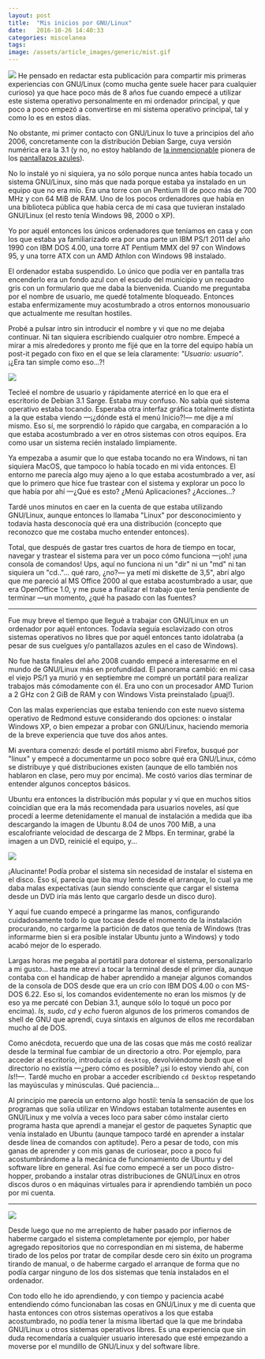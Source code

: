 ```yaml
---
layout: post
title:  "Mis inicios por GNU/Linux"
date:   2016-10-26 14:40:33
categories: miscelanea
tags: 
image: /assets/article_images/generic/mist.gif
---
```

![](/assets/article_images/2016-10-26-mis-inicios-gnulinux/debian-gdm06.png) 
He pensado en redactar esta publicación para compartir mis primeras experiencias con GNU/Linux (como mucha gente suele hacer para cualquier curioso) ya que hace poco más de 8 años fue cuando empecé a utilizar este sistema operativo personalmente en mi ordenador principal, y que poco a poco empezó a convertirse en mi sistema operativo principal, tal y como lo es en estos días.

No obstante, mi primer contacto con GNU/Linux lo tuve a principios del año 2006, concretamente con la distribución Debian Sarge, cuya versión numérica era la 3.1 (y no, no estoy hablando de [la inmencionable](https://i.imgur.com/cKMpS6d.png) pionera de los [pantallazos azules](https://i.imgur.com/4AUpK22.png)).

No lo instalé yo ni siquiera, ya no sólo porque nunca antes había tocado un sistema GNU/Linux, sino más que nada porque estaba ya instalado en un equipo que no era mío. Era una torre con un Pentium III de poco más de 700 MHz y con 64 MiB de RAM. Uno de los pocos ordenadores que había en una biblioteca pública que había cerca de mi casa que tuvieran instalado GNU/Linux (el resto tenía Windows 98, 2000 o XP).

Yo por aquél entonces los únicos ordenadores que teníamos en casa y con los que estaba ya familiarizado era por una parte un IBM PS/1 2011 del año 1990 con IBM DOS 4.00, una torre AT Pentium MMX del 97 con Windows 95, y una torre ATX con un AMD Athlon con Windows 98 instalado.

El ordenador estaba suspendido. Lo único que podía ver en pantalla tras encenderlo era un fondo azul con el escudo del municipio y un recuadro gris con un formulario que me daba la bienvenida. Cuando me preguntaba por el nombre de usuario, me quedé totalmente bloqueado. Entonces estaba enfermizamente muy acostumbrado a otros entornos monousuario que actualmente me resultan hostiles.

Probé a pulsar intro sin introducir el nombre y vi que no me dejaba continuar. Ni tan siquiera escribiendo cualquier otro nombre. Empecé a mirar a mis alrededores y pronto me fijé que en la torre del equipo había un post-it pegado con fixo en el que se leía claramente: *"Usuario: usuario"*. ¡¿Era tan simple como eso...?!

![](/assets/article_images/2016-10-26-mis-inicios-gnulinux/debian-gnome06.png) 

Tecleé el nombre de usuario y rápidamente aterricé en lo que era el escritorio de Debian 3.1 Sarge. Estaba muy confuso. No sabía qué sistema operativo estaba tocando. Esperaba otra interfaz gráfica totalmente distinta a la que estaba viendo —¡¿dónde está el menú Inicio?!— me dije a mí mismo. Eso sí, me sorprendió lo rápido que cargaba, en comparación a lo que estaba acostumbrado a ver en otros sistemas con otros equipos. Era como usar un sistema recién instalado limpiamente.

Ya empezaba a asumir que lo que estaba tocando no era Windows, ni tan siquiera MacOS, que tampoco lo había tocado en mi vida entonces. El entorno me parecía algo muy ajeno a lo que estaba acostumbrado a ver, así que lo primero que hice fue trastear con el sistema y explorar un poco lo que había por ahí —¿Qué es esto? ¿Menú Aplicaciones? ¿Acciones...?

Tardé unos minutos en caer en la cuenta de que estaba utilizando GNU/Linux, aunque entonces lo llamaba "Linux" por desconocimiento y todavía hasta desconocía qué era una distribución (concepto que reconozco que me costaba mucho entender entonces).

Total, que después de gastar tres cuartos de hora de tiempo en tocar, navegar y trastear el sistema para ver un poco cómo funciona —¡oh! ¡una consola de comandos! Ups, aquí no funciona ni un "dir" ni un "md" ni tan siquiera un "cd.."... qué raro, ¿no?— ya metí mi diskette de 3,5", abrí algo que me pareció al MS Office 2000 al que estaba acostumbrado a usar, que era OpenOffice 1.0, y me puse a finalizar el trabajo que tenía pendiente de terminar —un momento, ¿qué ha pasado con las fuentes?

* * *

Fue muy breve el tiempo que llegué a trabajar con GNU/Linux en un ordenador por aquél entonces. Todavía seguía esclavizado con otros sistemas operativos no libres que por aquél entonces tanto idolatraba (a pesar de sus cuelgues y/o pantallazos azules en el caso de Windows).

No fue hasta finales del año 2008 cuando empecé a interesarme en el mundo de GNU/Linux más en profundidad. El panorama cambió: en mi casa el viejo PS/1 ya murió y en septiembre me compré un portátil para realizar trabajos más cómodamente con él. Era uno con un procesador AMD Turion a 2 GHz con 2 GiB de RAM y con Windows Vista preinstalado (¡puaj!).

Con las malas experiencias que estaba teniendo con este nuevo sistema operativo de Redmond estuve considerando dos opciones: o instalar Windows XP, o bien empezar a probar con GNU/Linux, haciendo memoria de la breve experiencia que tuve dos años antes.

Mi aventura comenzó: desde el portátil mismo abrí Firefox, busqué por "linux" y empecé a documentarme un poco sobre qué era GNU/Linux, cómo se distribuye y qué distribuciones existen (aunque de ello también nos hablaron en clase, pero muy por encima). Me costó varios días terminar de entender algunos conceptos básicos.

Ubuntu era entonces la distribución más popular y vi que en muchos sitios coincidían que era la más recomendada para usuarios noveles, así que procedí a leerme detenidamente el manual de instalación a medida que iba descargando la imagen de Ubuntu 8.04 de unos 700 MiB, a una escalofriante velocidad de descarga de 2 Mbps. En terminar, grabé la imagen a un DVD, reinicié el equipo, y...

![](/assets/article_images/2016-10-26-mis-inicios-gnulinux/ubuntu-gnome08.png) 

¡Alucinante! Podía probar el sistema sin necesidad de instalar el sistema en el disco. Eso sí, parecía que iba muy lento desde el arranque, lo cual ya me daba malas expectativas (aun siendo consciente que cargar el sistema desde un DVD iría más lento que cargarlo desde un disco duro).

Y aquí fue cuando empecé a pringarme las manos, configurando cuidadosamente todo lo que tocase desde el momento de la instalación procurando, no cargarme la partición de datos que tenía de Windows (tras informarme bien si era posible instalar Ubuntu junto a Windows) y todo acabó mejor de lo esperado.

Largas horas me pegaba al portátil para dotorear el sistema, personalizarlo a mi gusto... hasta me atreví a tocar la terminal desde el primer día, aunque contaba con el handicap de haber aprendido a manejar algunos comandos de la consola de DOS desde que era un crío con IBM DOS 4.00 o con MS-DOS 6.22. Eso sí, los comandos evidentemente no eran los mismos (y de eso ya me percaté con Debian 3.1, aunque sólo lo toqué un poco por encima). _ls_, _sudo_, _cd_ y _echo_ fueron algunos de los primeros comandos de shell de GNU que aprendí, cuya sintaxis en algunos de ellos me recordaban mucho al de DOS.

Como anécdota, recuerdo que una de las cosas que más me costó realizar desde la terminal fue cambiar de un directorio a otro. Por ejemplo, para acceder al escritorio, introducía `cd desktop`, devolviéndome _bash_ que el directorio no existía —¿pero cómo es posible? ¡¡si lo estoy viendo ahí, con _ls_!!—. Tardé mucho en probar a acceder escribiendo `cd Desktop` respetando las mayúsculas y minúsculas. Qué paciencia...

Al principio me parecía un entorno algo hostil: tenía la sensación de que los programas que solía utilizar en Windows estaban totalmente ausentes en GNU/Linux y me volvía a veces loco para saber cómo instalar cierto programa hasta que aprendí a manejar el gestor de paquetes Synaptic que venía instalado en Ubuntu (aunque tampoco tardé en aprender a instalar desde línea de comandos con aptitude). Pero a pesar de todo, con mis ganas de aprender y con mis ganas de curiosear, poco a poco fui acostumbrándome a la mecánica de funcionamiento de Ubuntu y del software libre en general. Así fue como empecé a ser un poco distro-hopper, probando a instalar otras distribuciones de GNU/Linux en otros discos duros o en máquinas virtuales para ir aprendiendo también un poco por mi cuenta.

* * *

![](/assets/article_images/2016-10-26-mis-inicios-gnulinux/apt-moo.png)

Desde luego que no me arrepiento de haber pasado por infiernos de haberme cargado el sistema completamente por ejemplo, por haber agregado repositorios que no correspondían en mi sistema, de haberme tirado de los pelos por tratar de compilar desde cero sin éxito un programa tirando de manual, o de haberme cargado el arranque de forma que no podía cargar ninguno de los dos sistemas que tenía instalados en el ordenador.

Con todo ello he ido aprendiendo, y con tiempo y paciencia acabé entendiendo cómo funcionaban las cosas en GNU/Linux y me di cuenta que hasta entonces con otros sistemas operativos a los que estaba acostumbrado, no podía tener la misma libertad que la que me brindaba GNU/Linux u otros sistemas operativos libres. Es una experiencia que sin duda recomendaría a cualquier usuario interesado que esté empezando a moverse por el mundillo de GNU/Linux y del software libre.